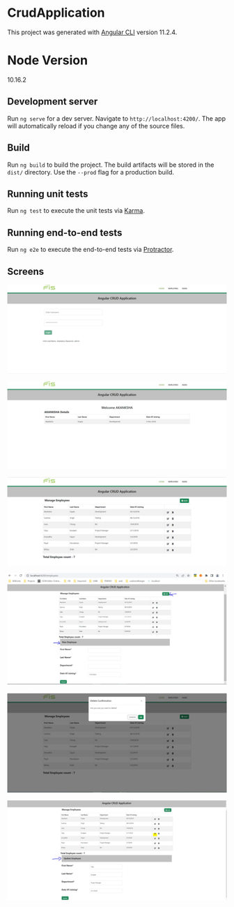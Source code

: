 # CrudApplication

This project was generated with [Angular CLI](https://github.com/angular/angular-cli) version 11.2.4.

# Node Version 

10.16.2

## Development server

Run `ng serve` for a dev server. Navigate to `http://localhost:4200/`. The app will automatically reload if you change any of the source files.

## Build

Run `ng build` to build the project. The build artifacts will be stored in the `dist/` directory. Use the `--prod` flag for a production build.

## Running unit tests

Run `ng test` to execute the unit tests via [Karma](https://karma-runner.github.io).

## Running end-to-end tests

Run `ng e2e` to execute the end-to-end tests via [Protractor](http://www.protractortest.org/).

## Screens

![Login Screen](https://github.com/Akanksha-0701/crudApplication/blob/main/src/assets/image/LoginScreen.JPG)

![Home Screen](https://github.com/Akanksha-0701/crudApplication/blob/main/src/assets/image/HomeScreen.JPG)

![Employees Screen](https://github.com/Akanksha-0701/crudApplication/blob/main/src/assets/image/Employees.JPG)

![Add Employee Screen](https://github.com/Akanksha-0701/crudApplication/blob/main/src/assets/image/AddEmployee.JPG)

![Delete Employee Screen](https://github.com/Akanksha-0701/crudApplication/blob/main/src/assets/image/DeleteEmployee.JPG)

![Update Employee Screen](https://github.com/Akanksha-0701/crudApplication/blob/main/src/assets/image/UpdateEmployee.JPG)

